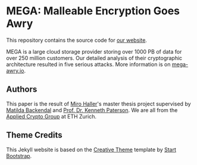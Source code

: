 # MEGA: Malleable Encryption Goes Awry

This repository contains the source code for [our website](https://mega-awry.io).

MEGA is a large cloud storage provider storing over 1000 PB of data for over 250 million customers.
Our detailed analysis of their cryptographic architecture resulted in five serious attacks.
More information is on [mega-awry.io](https://mega-awry.io).

## Authors

This paper is the result of [Miro Haller](https://mirohaller.com)'s master thesis project supervised by [Matilda Backendal](https://mbackendal.github.io/) and [Prof. Dr. Kenneth Paterson](https://inf.ethz.ch/people/person-detail.paterson.html).
We are all from the [Applied Crypto Group](https://appliedcrypto.ethz.ch/) at ETH Zurich.

## Theme Credits

This Jekyll website is based on the [Creative Theme](http://startbootstrap.com/template-overviews/creative/) template by [Start Bootstrap](http://startbootstrap.com).

